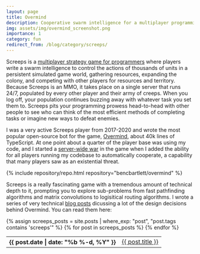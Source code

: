 ```yaml
---
layout: page
title: Overmind
description: Cooperative swarm intelligence for a multiplayer programming game
img: assets/img/overmind_screenshot.png
importance: 1
category: fun
redirect_from: /blog/category/screeps/
---
```



Screeps is a [multiplayer strategy game for programmers](https://screeps.com/) where players write a swarm intelligence to control the actions of thousands of units in a persistent simulated game world, gathering resources, expanding the colony, and competing with other players for resources and territory. Because Screeps is an MMO, it takes place on a single server that runs 24/7, populated by every other player and their army of creeps. When you log off, your population continues buzzing away with whatever task you set them to. Screeps pits your programming prowess head-to-head with other people to see who can think of the most efficient methods of completing tasks or imagine new ways to defeat enemies.

I was a very active Screeps player from 2017-2020 and wrote the most popular open-source bot for the game, [Overmind](https://github.com/bencbartlett/Overmind), about 40k lines of TypeScript. At one point about a quarter of the player base was using my code, and I started a [server-wide war](https://web.archive.org/web/20210730202852/https://screepsworld.com/2019/03/the-unseen-war-purifiers-ncps-and-open-source-development/) in the game when I added the ability for all players running my codebase to automatically cooperate, a capability that many players saw as an existential threat.
<div class="repositories d-flex flex-wrap flex-md-row flex-column justify-content-between align-items-center">
{% include repository/repo.html repository="bencbartlett/overmind" %}
</div>


Screeps is a really fascinating game with a tremendous amount of technical depth to it, prompting you to explore sub-problems from fast pathfinding algorithms and matrix convolutions to logisitical routing algorithms. I wrote a series of very technical [blog posts](/blog/tag/screeps) dicussing a lot of the design decisions behind Overmind. You can read them here:

<div class="table-responsive">
  <table class="table table-sm table-borderless">
    {% assign screeps_posts = site.posts | where_exp: "post", "post.tags contains 'screeps'" %}
    {% for post in screeps_posts %}
    <tr>
      <th scope="row">{{ post.date | date: "%b %-d, %Y" }}</th>
      <td>
          <a class="post-link" href="{{ post.url | relative_url }}">{{ post.title }}</a>
      </td>
    </tr>
    {% endfor %}
  </table>
</div>